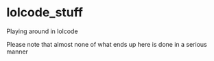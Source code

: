 # lolcode_stuff
Playing around in lolcode 

Please note that almost none of what ends up here is done in a serious manner
